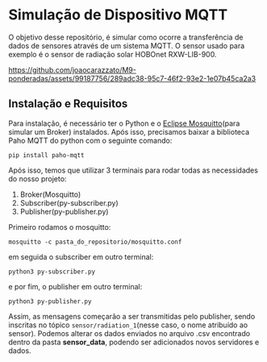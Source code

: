 # Simulação de Dispositivo MQTT
O objetivo desse repositório, é simular como ocorre a transferência de dados de sensores através de um sistema MQTT. O sensor usado para exemplo é o sensor de radiação solar HOBOnet RXW-LIB-900.



https://github.com/joaocarazzato/M9-ponderadas/assets/99187756/289adc38-95c7-46f2-93e2-1e07b45ca2a3



## Instalação e Requisitos
Para instalação, é necessário ter o Python e o [Eclipse Mosquitto](https://mosquitto.org)(para simular um Broker) instalados. Após isso, precisamos baixar a biblioteca Paho MQTT do python com o seguinte comando:
```
pip install paho-mqtt
```

Após isso, temos que utilizar 3 terminais para rodar todas as necessidades do nosso projeto:
1. Broker(Mosquitto)
2. Subscriber(py-subscriber.py)
3. Publisher(py-publisher.py)

Primeiro rodamos o mosquitto:
```
mosquitto -c pasta_do_repositorio/mosquitto.conf
```
em seguida o subscriber em outro terminal:
```
python3 py-subscriber.py
```
e por fim, o publisher em outro terminal:
```
python3 py-publisher.py
```

Assim, as mensagens começarão a ser transmitidas pelo publisher, sendo inscritas no tópico `sensor/radiation_1`(nesse caso, o nome atribuído ao sensor). Podemos alterar os dados enviados no arquivo .csv encontrado dentro da pasta **sensor_data**, podendo ser adicionados novos servidores e dados.
